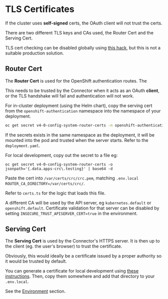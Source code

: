 # TLS Certificates
If the cluster uses **self-signed** certs, the OAuth client will not trust the certs.

There are two different TLS keys and CAs used, the Router Cert and the Serving Cert.

TLS cert checking can be disabled globally using [this hack](https://stackoverflow.com/a/21961005), but this is not a suitable production solution.

## Router Cert

The **Router Cert** is used for the OpenShift authentication routes. The

This needs to be trusted by the Connector when it acts as an OAuth **client**, or the TLS handshake will fail and authentication will not work.

For in-cluster deployment (using the Helm chart), copy the serving cert from the `openshift-authentication` namespace into the namespace of your deployment.

```sh
oc get secret v4-0-config-system-router-certs -n openshift-authentication -o yaml | sed 's/namespace: openshift-authentication/namespace: github-connector/g' | oc apply -f-
```
If the secrets exists in the same namespace as the deployment, it will be mounted into the pod and trusted when the server starts. Refer to the `deployment.yaml`.

For local development, copy out the secret to a file eg:
```
oc get secret v4-0-config-system-router-certs -o jsonpath='{.data.apps-crc\.testing}' | base64 -d
```
Paste the cert into `/var/certs/crc/crc.pem`, matching `.env.local` `ROUTER_CA_DIRECTORY=/var/certs/crc/`.

Refer to `certs.ts` for the logic that loads this file.

A different CA will be used by the API server, eg `kubernetes.default` or `openshift.default`. Certificate validation for that server can be disabled by setting `INSECURE_TRUST_APISERVER_CERT=true` in the environment.

## Serving Cert
The **Serving Cert** is used by the Connector's HTTPS server. It is then up to the client (eg. the user's browser) to trust the certificate.

Obviously, this would ideally be a certificate issued by a proper authority so it would be trusted by default.

You can generate a certificate for local development using [these instructions](https://letsencrypt.org/docs/certificates-for-localhost/#making-and-trusting-your-own-certificates). Then, copy them somewhere and add that directory to your `.env.local`.

See the [Environment](./developing.md#environment) section.
